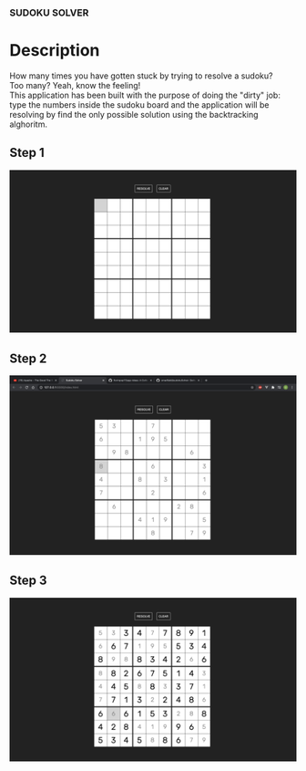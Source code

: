 ### SUDOKU SOLVER

# Description
How many times you have gotten stuck by trying to resolve a sudoku?
<br/>
Too many? Yeah, know the feeling!
<br/>
This application has been built with the purpose of doing the "dirty" job: 
type the numbers inside the sudoku board and the application will be resolving 
by find the only possible solution using the backtracking alghoritm.
<br/>

## Step 1
![Sudoku Image 1](./images/sudoku_image_1.png)

## Step 2
![Sudoku Image 2](./images/sudoku_image_2.png)

## Step 3
![Sudoku Image 3](./images/sudoku_image_3.png)